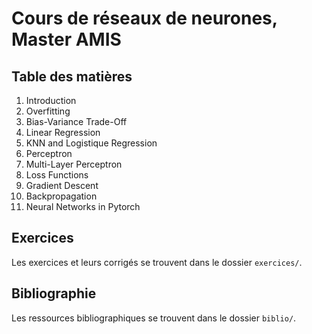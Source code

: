 # Cours de réseaux de neurones, Master AMIS

## Table des matières

1.  Introduction
2.  Overfitting
3.  Bias-Variance Trade-Off
4.  Linear Regression
5.  KNN and Logistique Regression
6.  Perceptron
7.  Multi-Layer Perceptron
8.  Loss Functions
9.  Gradient Descent
10. Backpropagation
11. Neural Networks in Pytorch

## Exercices

Les exercices et leurs corrigés se trouvent dans le dossier `exercices/`.

## Bibliographie

Les ressources bibliographiques se trouvent dans le dossier `biblio/`.
